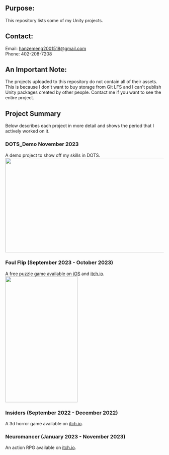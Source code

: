 ## Purpose:
This repository lists some of my Unity projects.

## Contact:
Email: hanzemeng2001518@gmail.com<br>
Phone: 402-208-7208

## An Important Note:
The projects uploaded to this repository do not contain all of their assets. This is because I don't want to buy storage from Git LFS and I can't publish Unity packages created by other people. Contact me if you want to see the entire project.

## Project Summary
Below describes each project in more detail and shows the period that I actively worked on it.
### DOTS_Demo November 2023
A demo project to show off my skills in DOTS.<br>
<img src="https://github.com/hanzemeng/Unity_Projects/assets/51301998/d4c08e73-9a5b-4f73-a028-57890c8d1b90" width="530" height="300"/>

### Foul Flip (September 2023 - October 2023)
A free puzzle game available on [iOS](https://apps.apple.com/app/foul-flip/id6467679071) and [itch.io](https://hanzemeng.itch.io/foul-flip).<br>
<img src="https://github.com/hanzemeng/Unity_Projects/assets/51301998/a0a1659e-07f1-45b4-b591-5664a453edea" width="230" height="400"/>

### Insiders (September 2022 - December 2022)
A 3d horror game available on [itch.io](https://hanzemeng.itch.io/insiders).
### Neuromancer (January 2023 - November 2023)
An action RPG available on [itch.io](https://hanzemeng.itch.io/neuromancer/download/qdnCm7_wr8Eu2r6SlbIb0ljefnJ6KzfYvnU0CooT).
